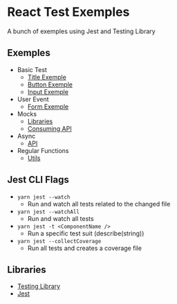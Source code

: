 
# React Test Exemples

A bunch of exemples using Jest and Testing Library

## Exemples
* Basic Test
  * [Title Exemple](./src/components/atoms/Title/Title.spec.tsx)
  * [Button Exemple](./src/components/atoms/Button/Button.spec.tsx)
  * [Input Exemple](./src/components/atoms/Input/Input.spec.tsx)
* User Event
  * [Form Exemple](./src/components/molecules/Form/Form.spec.tsx)
* Mocks
  * [Libraries]()
  * [Consuming API]()
* Async
  * [API]()
* Regular Functions
  * [Utils](./src/utils/parseCookies.spec.ts)

## Jest CLI Flags
* `yarn jest --watch`
  * Run and watch all tests related to the changed file 
* `yarn jest --watchAll`
  * Run and watch all tests
* `yarn jest -t <ComponentName />`
  * Run a specific test suit (describe(string))
* `yarn jest --collectCoverage`
  * Run all tests and creates a coverage file
<!-- * `yarn jest --verbose`
  * Run all tests and show a detailed report -->

## Libraries
* [Testing Library](https://testing-library.com/docs/react-testing-library/intro/)
* [Jest](https://jestjs.io/pt-BR/)

